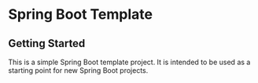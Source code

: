 # Spring Boot Template

## Getting Started

This is a simple Spring Boot template project. It is intended to be used as a starting point for new Spring Boot
projects.
